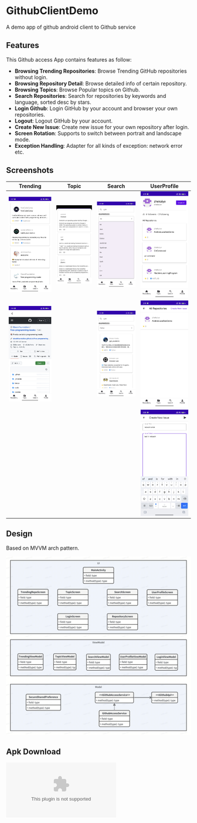 # GithubClientDemo
A demo app of github android client to Github service

## Features

This Github access App contains features as follow:

*   **Browsing Trending Repositories**: Browse Trending GitHub repositories without login.
*   **Browsing Repository Detail**: Browse detailed info of certain repository.
*   **Browsing Topics**: Browse Popular topics on Github.
*   **Search Repositories**: Search for repositories by keywords and language, sorted desc by stars.
*   **Login Github**: Login GitHub by your account and browser your own repositories.
*   **Logout**: Logout GitHub by your account.
*   **Create New Issue**: Create new issue for your own repository after login.
*   **Screen Rotation**: Supports to switch between portrait and landscape mode.
*   **Exception Handling**: Adapter for all kinds of exception: network error etc.

## Screenshots

| Trending                                                                                                        | Topic                                                                                                  | Search                                                                                                          | UserProfile                                                                                                         |
|-----------------------------------------------------------------------------------------------------------------|--------------------------------------------------------------------------------------------------------|-----------------------------------------------------------------------------------------------------------------|---------------------------------------------------------------------------------------------------------------------|
| ![Trending](https://github.com/zhekaiye/GithubClientDemo/blob/main/release/screenshots/github_trending.jpeg)    | ![Topic](https://github.com/zhekaiye/GithubClientDemo/blob/main/release/screenshots/github_topic.jpeg) | ![Search](https://github.com/zhekaiye/GithubClientDemo/blob/main/release/screenshots/github_search_repo.jpeg)   | ![UserProfile](https://github.com/zhekaiye/GithubClientDemo/blob/main/release/screenshots/github_user_profile.jpeg) |
| ![Trending](https://github.com/zhekaiye/GithubClientDemo/blob/main/release/screenshots/github_repo_detail.jpeg) |                                                                                                        | ![Search](https://github.com/zhekaiye/GithubClientDemo/blob/main/release/screenshots/github_search_result.jpeg) | ![UserProfile](https://github.com/zhekaiye/GithubClientDemo/blob/main/release/screenshots/github_profile_repo.jpeg) |
|                                                                                                                 |                                                                                                        |                                                                                                                 | ![UserProfile](https://github.com/zhekaiye/GithubClientDemo/blob/main/release/screenshots/github_submit_issue.jpeg) |

## Design

Based on MVVM arch pattern.

![Arch Design](https://github.com/zhekaiye/GithubClientDemo/blob/main/release/design/arch_design_github_client.png)

## Apk Download

![Apk Download](https://github.com/zhekaiye/GithubClientDemo/blob/main/release/apk/app-release-signed.apk)